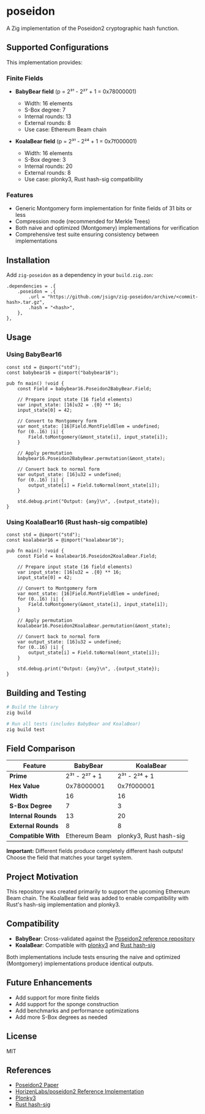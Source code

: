 # poseidon

A Zig implementation of the Poseidon2 cryptographic hash function.

## Supported Configurations

This implementation provides:

### Finite Fields

- **BabyBear field** (p = 2³¹ - 2²⁷ + 1 = 0x78000001)
  - Width: 16 elements
  - S-Box degree: 7
  - Internal rounds: 13
  - External rounds: 8
  - Use case: Ethereum Beam chain

- **KoalaBear field** (p = 2³¹ - 2²⁴ + 1 = 0x7f000001)  
  - Width: 16 elements
  - S-Box degree: 3
  - Internal rounds: 20
  - External rounds: 8
  - Use case: plonky3, Rust hash-sig compatibility

### Features

- Generic Montgomery form implementation for finite fields of 31 bits or less
- Compression mode (recommended for Merkle Trees)
- Both naive and optimized (Montgomery) implementations for verification
- Comprehensive test suite ensuring consistency between implementations

## Installation

Add `zig-poseidon` as a dependency in your `build.zig.zon`:

```zig
.dependencies = .{
    .poseidon = .{
        .url = "https://github.com/jsign/zig-poseidon/archive/<commit-hash>.tar.gz",
        .hash = "<hash>",
    },
},
```

## Usage

### Using BabyBear16

```zig
const std = @import("std");
const babybear16 = @import("babybear16");

pub fn main() !void {
    const Field = babybear16.Poseidon2BabyBear.Field;
    
    // Prepare input state (16 field elements)
    var input_state: [16]u32 = .{0} ** 16;
    input_state[0] = 42;
    
    // Convert to Montgomery form
    var mont_state: [16]Field.MontFieldElem = undefined;
    for (0..16) |i| {
        Field.toMontgomery(&mont_state[i], input_state[i]);
    }
    
    // Apply permutation
    babybear16.Poseidon2BabyBear.permutation(&mont_state);
    
    // Convert back to normal form
    var output_state: [16]u32 = undefined;
    for (0..16) |i| {
        output_state[i] = Field.toNormal(mont_state[i]);
    }
    
    std.debug.print("Output: {any}\n", .{output_state});
}
```

### Using KoalaBear16 (Rust hash-sig compatible)

```zig
const std = @import("std");
const koalabear16 = @import("koalabear16");

pub fn main() !void {
    const Field = koalabear16.Poseidon2KoalaBear.Field;
    
    // Prepare input state (16 field elements)
    var input_state: [16]u32 = .{0} ** 16;
    input_state[0] = 42;
    
    // Convert to Montgomery form
    var mont_state: [16]Field.MontFieldElem = undefined;
    for (0..16) |i| {
        Field.toMontgomery(&mont_state[i], input_state[i]);
    }
    
    // Apply permutation
    koalabear16.Poseidon2KoalaBear.permutation(&mont_state);
    
    // Convert back to normal form
    var output_state: [16]u32 = undefined;
    for (0..16) |i| {
        output_state[i] = Field.toNormal(mont_state[i]);
    }
    
    std.debug.print("Output: {any}\n", .{output_state});
}
```

## Building and Testing

```bash
# Build the library
zig build

# Run all tests (includes BabyBear and KoalaBear)
zig build test
```

## Field Comparison

| Feature | BabyBear | KoalaBear |
|---------|----------|-----------|
| **Prime** | 2³¹ - 2²⁷ + 1 | 2³¹ - 2²⁴ + 1 |
| **Hex Value** | 0x78000001 | 0x7f000001 |
| **Width** | 16 | 16 |
| **S-Box Degree** | 7 | 3 |
| **Internal Rounds** | 13 | 20 |
| **External Rounds** | 8 | 8 |
| **Compatible With** | Ethereum Beam | plonky3, Rust hash-sig |

**Important:** Different fields produce completely different hash outputs! Choose the field that matches your target system.

## Project Motivation

This repository was created primarily to support the upcoming Ethereum Beam chain. The KoalaBear field was added to enable compatibility with Rust's hash-sig implementation and plonky3.

## Compatibility

- **BabyBear**: Cross-validated against the [Poseidon2 reference repository](https://github.com/HorizenLabs/poseidon2)
- **KoalaBear**: Compatible with [plonky3](https://github.com/Plonky3/Plonky3) and [Rust hash-sig](https://github.com/b-wagn/hash-sig)

Both implementations include tests ensuring the naive and optimized (Montgomery) implementations produce identical outputs.

## Future Enhancements

- Add support for more finite fields
- Add support for the sponge construction
- Add benchmarks and performance optimizations
- Add more S-Box degrees as needed

## License

MIT

## References

- [Poseidon2 Paper](https://eprint.iacr.org/2023/323)
- [HorizenLabs/poseidon2 Reference Implementation](https://github.com/HorizenLabs/poseidon2)
- [Plonky3](https://github.com/Plonky3/Plonky3)
- [Rust hash-sig](https://github.com/b-wagn/hash-sig)
